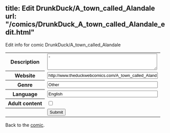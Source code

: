 title: Edit DrunkDuck/A_town_called_Alandale
url: "/comics/DrunkDuck_A_town_called_Alandale_edit.html"
---
Edit info for comic DrunkDuck/A_town_called_Alandale

<form name="comic" action="http://gaepostmail.appspot.com/comic/" method="post">
<table class="comicinfo">
<tr>
<th>Description</th><td><textarea name="description" cols="40" rows="3">-</textarea></td>
</tr>
<tr>
<th>Website</th><td><input type="text" name="url" value="http://www.theduckwebcomics.com/A_town_called_Alandale/" size="40"/></td>
</tr>
<tr>
<th>Genre</th><td><input type="text" name="genre" value="Other" size="40"/></td>
</tr>
<tr>
<th>Language</th><td><input type="text" name="language" value="English" size="40"/></td>
</tr>
<tr>
<th>Adult content</th><td><input type="checkbox" name="adult" value="adult" /></td>
</tr>
<tr>
<th></th><td>
<input type="hidden" name="comic" value="DrunkDuck_A_town_called_Alandale" />
<input type="submit" name="submit" value="Submit" />
</td>
</tr>
</table>
</form>

Back to the [comic](DrunkDuck_A_town_called_Alandale.html).
